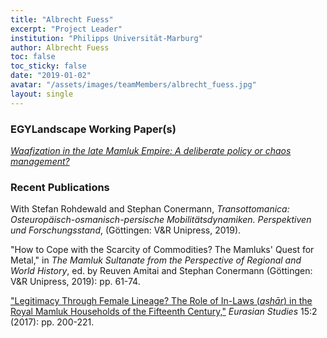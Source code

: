 ```yaml
---
title: "Albrecht Fuess"
excerpt: "Project Leader"
institution: "Philipps Universität-Marburg"
author: Albrecht Fuess
toc: false
toc_sticky: false
date: "2019-01-02"
avatar: "/assets/images/teamMembers/albrecht_fuess.jpg"
layout: single
---
```


### EGYLandscape Working Paper(s)

[*Waqfization in the late Mamluk Empire: A deliberate policy or chaos management?*](https://mhshaaban.github.io/minimal-mistakes/papers/June2020_Fuess/)

### Recent Publications

With Stefan Rohdewald and Stephan Conermann, *Transottomanica: Osteuropäisch-osmanisch-persische Mobilitätsdynamiken. Perspektiven und Forschungsstand*, (Göttingen: V&R Unipress, 2019).

"How to Cope with the Scarcity of Commodities? The Mamluks' Quest for Metal," in *The Mamluk Sultanate from the Perspective of Regional and World History*, ed. by Reuven Amitai and Stephan Conermann (Göttingen: V&R Unipress, 2019): pp. 61-74.

["Legitimacy Through Female Lineage? The Role of In-Laws (*aṣhār*) in the Royal Mamluk Households of the Fifteenth Century,"](https://brill.com/view/journals/eurs/15/2/article-p200_3.xml?language=en) *Eurasian Studies* 15:2 (2017): pp. 200-221.
